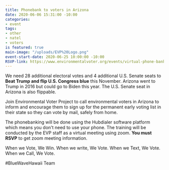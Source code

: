 ```yaml
---
title: Phonebank to voters in Arizona
date: 2020-06-06 15:31:00 -10:00
categories:
- event
tags:
- other
- natel
- voters
is featured: true
main-image: "/uploads/EVP%20Logo.png"
event-start-date: 2020-06-25 10:00:00 -10:00
RSVP-link: https://www.environmentalvoter.org/events/virtual-phone-banking-action-hours-20
---
```


We need 28 additional electoral votes and 4 additional U.S. Senate seats to **Beat Trump and flip U.S. Congress blue** this November. Arizona went to Trump in 2016 but could go to Biden this year.  The U.S. Senate seat in Arizona is also flippable.  

Join Environmental Voter Project to call environmental voters in Arizona to inform and encourage them to sign up for the permanent early voting list in their state so they can vote by mail, safely from home.  

The phonebanking will be done using the Hubdialer software platform which means you don't need to use your phone.  The training will be conducted by the EVP staff as a virtual meeting using zoom. **You must RSVP** to get zoom meeting information.

When we Vote, We Win. When we write, We Vote. When we Text, We Vote. When we Call, We Vote.

#BlueWaveHawaii Team